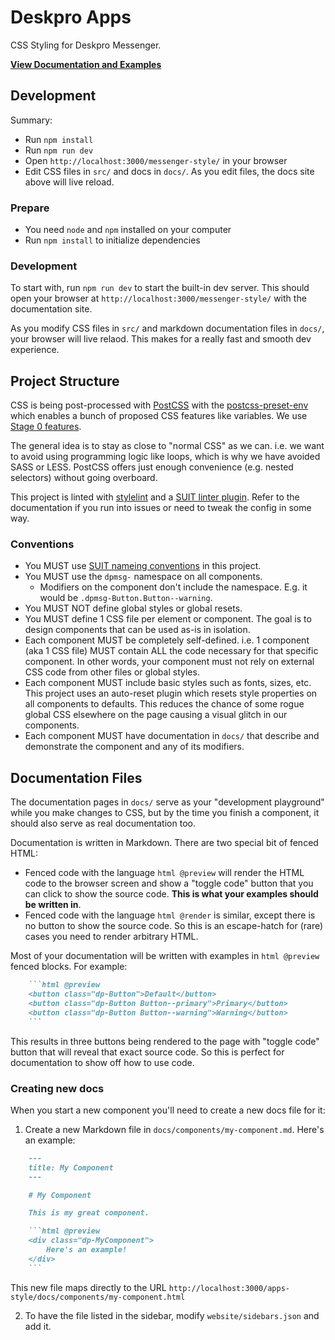 Deskpro Apps
============

CSS Styling for Deskpro Messenger.

**[View Documentation and Examples](https://deskpro.github.io/messenger-style/)**

Development
-----------

Summary:

* Run `npm install`
* Run `npm run dev`
* Open `http://localhost:3000/messenger-style/` in your browser
* Edit CSS files in `src/` and docs in `docs/`. As you edit files, the docs site above will live reload.

### Prepare

* You need `node` and `npm` installed on your computer
* Run `npm install` to initialize dependencies

### Development

To start with, run `npm run dev` to start the built-in dev server. This should open your browser at `http://localhost:3000/messenger-style/` with the documentation site.

As you modify CSS files in `src/` and markdown documentation files in `docs/`, your browser will live relaod. This makes for a really fast and smooth dev experience.

Project Structure
-----------------

CSS is being post-processed with [PostCSS](https://postcss.org/) with the [postcss-preset-env](https://preset-env.cssdb.org/) which enables a bunch of proposed CSS features like variables. We use [Stage 0 features](https://preset-env.cssdb.org/features).

The general idea is to stay as close to "normal CSS" as we can. i.e. we want to avoid using programming logic like loops, which is why we have avoided SASS or LESS. PostCSS offers just enough convenience (e.g. nested selectors) without going overboard.

This project is linted with [stylelint](https://stylelint.io/) and a [SUIT linter plugin](https://github.com/postcss/postcss-bem-linter). Refer to the documentation if you run into issues or need to tweak the config in some way.

### Conventions

* You MUST use [SUIT nameing conventions](https://github.com/suitcss/suit/blob/master/doc/naming-conventions.md) in this project.
* You MUST use the `dpmsg-` namespace on all components.
  * Modifiers on the component don't include the namespace. E.g. it would be `.dpmsg-Button.Button--warning`.
* You MUST NOT define global styles or global resets.
* You MUST define 1 CSS file per element or component. The goal is to design components that can be used as-is in isolation.
* Each component MUST be completely self-defined. i.e. 1 component (aka 1 CSS file) MUST contain ALL the code necessary for that specific component. In other words, your component must not rely on external CSS code from other files or global styles.
* Each component MUST include basic styles such as fonts, sizes, etc. This project uses an auto-reset plugin which resets style properties on all components to defaults. This reduces the chance of some rogue global CSS elsewhere on the page causing a visual glitch in our components.
* Each component MUST have documentation in `docs/` that describe and demonstrate the component and any of its modifiers.

Documentation Files
-------------------

The documentation pages in `docs/` serve as your "development playground" while you make changes to CSS, but by the time you finish a component, it should also serve as real documentation too.

Documentation is written in Markdown. There are two special bit of fenced HTML:

* Fenced code with the language `html @preview` will render the HTML code to the browser screen and show a "toggle code" button that you can click to show the source code. **This is what your examples should be written in**.
* Fenced code with the language `html @render` is similar, except there is no button to show the source code. So this is an escape-hatch for (rare) cases you need to render arbitrary HTML.

Most of your documentation will be written with examples in `html @preview` fenced blocks. For example:

```markdown
    ```html @preview
    <button class="dp-Button">Default</button>
    <button class="dp-Button Button--primary">Primary</button>
    <button class="dp-Button Button--warning">Warning</button>
    ```
```

This results in three buttons being rendered to the page with "toggle code" button that will reveal that exact source code. So this is perfect for documentation to show off how to use code.

### Creating new docs

When you start a new component you'll need to create a new docs file for it:

1) Create a new Markdown file in `docs/components/my-component.md`. Here's an example:

```markdown
    ---
    title: My Component
    ---

    # My Component

    This is my great component.

    ```html @preview
    <div class="dp-MyComponent">
        Here's an example!
    </div>
    ```
```

This new file maps directly to the URL `http://localhost:3000/apps-style/docs/components/my-component.html`

2) To have the file listed in the sidebar, modify `website/sidebars.json` and add it.
